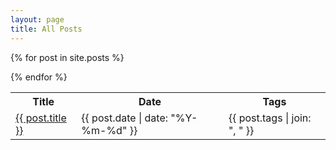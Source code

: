 ```yaml
---
layout: page
title: All Posts
---
```


<table>
  <tr>
    <th>Title</th>
    <th>Date</th>
    <th>Tags</th>
  </tr>

  {% for post in site.posts %}
  <tr>
    <td><a href="{{ post.url }}">{{ post.title }}</a></td>
    <td>{{ post.date | date: "%Y-%m-%d" }}</td>
    <td>{{ post.tags | join: ", " }}</td>
  </tr>
  {% endfor %}
</table>
